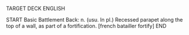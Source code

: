 TARGET DECK
ENGLISH

START
Basic
Battlement
Back: n. (usu. In pl.) Recessed parapet along the top of a wall, as part of a fortification. [french batailler fortify]
END

